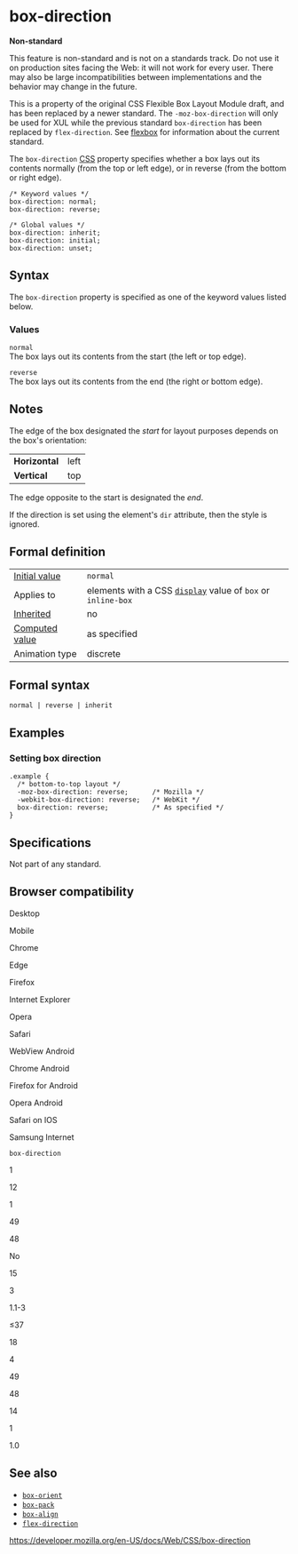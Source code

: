 # box-direction

**Non-standard**

This feature is non-standard and is not on a standards track. Do not use it on production sites facing the Web: it will not work for every user. There may also be large incompatibilities between implementations and the behavior may change in the future.

This is a property of the original CSS Flexible Box Layout Module draft, and has been replaced by a newer standard. The `-moz-box-direction` will only be used for XUL while the previous standard `box-direction` has been replaced by `flex-direction`. See [flexbox](css_flexible_box_layout/basic_concepts_of_flexbox) for information about the current standard.

The `box-direction` [CSS](https://developer.mozilla.org/en-US/docs/Web/CSS) property specifies whether a box lays out its contents normally (from the top or left edge), or in reverse (from the bottom or right edge).

    /* Keyword values */
    box-direction: normal;
    box-direction: reverse;

    /* Global values */
    box-direction: inherit;
    box-direction: initial;
    box-direction: unset;

## Syntax

The `box-direction` property is specified as one of the keyword values listed below.

### Values

`normal`  
The box lays out its contents from the start (the left or top edge).

`reverse`  
The box lays out its contents from the end (the right or bottom edge).

## Notes

The edge of the box designated the _start_ for layout purposes depends on the box's orientation:

<table><tbody><tr class="odd"><td><strong>Horizontal</strong></td><td>left</td></tr><tr class="even"><td><strong>Vertical</strong></td><td>top</td></tr></tbody></table>

The edge opposite to the start is designated the _end_.

If the direction is set using the element's `dir` attribute, then the style is ignored.

## Formal definition

<table><tbody><tr class="odd"><td><a href="initial_value">Initial value</a></td><td><code>normal</code></td></tr><tr class="even"><td>Applies to</td><td>elements with a CSS <a href="display"><code>display</code></a> value of <code>box</code> or <code>inline-box</code></td></tr><tr class="odd"><td><a href="inheritance">Inherited</a></td><td>no</td></tr><tr class="even"><td><a href="computed_value">Computed value</a></td><td>as specified</td></tr><tr class="odd"><td>Animation type</td><td>discrete</td></tr></tbody></table>

## Formal syntax

    normal | reverse | inherit

## Examples

### Setting box direction

    .example {
      /* bottom-to-top layout */
      -moz-box-direction: reverse;      /* Mozilla */
      -webkit-box-direction: reverse;   /* WebKit */
      box-direction: reverse;           /* As specified */
    }

## Specifications

Not part of any standard.

## Browser compatibility

Desktop

Mobile

Chrome

Edge

Firefox

Internet Explorer

Opera

Safari

WebView Android

Chrome Android

Firefox for Android

Opera Android

Safari on IOS

Samsung Internet

`box-direction`

1

12

1

49

48

No

15

3

1.1-3

≤37

18

4

49

48

14

1

1.0

## See also

- [`box-orient`](box-orient)
- [`box-pack`](box-pack)
- [`box-align`](box-align)
- [`flex-direction`](flex-direction)

<a href="https://developer.mozilla.org/en-US/docs/Web/CSS/box-direction" class="_attribution-link">https://developer.mozilla.org/en-US/docs/Web/CSS/box-direction</a>
